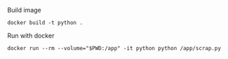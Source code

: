 Build image

```
docker build -t python .          
```

Run with docker

```
docker run --rm --volume="$PWD:/app" -it python python /app/scrap.py
```